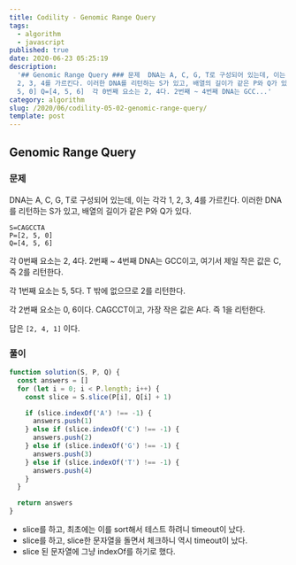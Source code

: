 ```yaml
---
title: Codility - Genomic Range Query
tags:
  - algorithm
  - javascript
published: true
date: 2020-06-23 05:25:19
description:
  '## Genomic Range Query ### 문제  DNA는 A, C, G, T로 구성되어 있는데, 이는 각각 1,
  2, 3, 4를 가르킨다. 이러한 DNA를 리턴하는 S가 있고, 배열의 길이가 같은 P와 Q가 있다.  ``` S=CAGCCTA P=[2,
  5, 0] Q=[4, 5, 6]  각 0번째 요소는 2, 4다. 2번째 ~ 4번째 DNA는 GCC...'
category: algorithm
slug: /2020/06/codility-05-02-genomic-range-query/
template: post
---
```


## Genomic Range Query

### 문제

DNA는 A, C, G, T로 구성되어 있는데, 이는 각각 1, 2, 3, 4를 가르킨다. 이러한 DNA를 리턴하는 S가 있고, 배열의 길이가 같은 P와 Q가 있다.

```
S=CAGCCTA
P=[2, 5, 0]
Q=[4, 5, 6]
```

각 0번째 요소는 2, 4다.
2번째 ~ 4번째 DNA는 GCC이고, 여기서 제일 작은 값은 C, 즉 2를 리턴한다.

각 1번째 요소는 5, 5다.
T 밖에 없으므로 2를 리턴한다.

각 2번째 요소는 0, 6이다.
CAGCCT이고, 가장 작은 값은 A다. 즉 1을 리턴한다.

답은 `[2, 4, 1]` 이다.

### 풀이

```javascript
function solution(S, P, Q) {
  const answers = []
  for (let i = 0; i < P.length; i++) {
    const slice = S.slice(P[i], Q[i] + 1)

    if (slice.indexOf('A') !== -1) {
      answers.push(1)
    } else if (slice.indexOf('C') !== -1) {
      answers.push(2)
    } else if (slice.indexOf('G') !== -1) {
      answers.push(3)
    } else if (slice.indexOf('T') !== -1) {
      answers.push(4)
    }
  }

  return answers
}
```

- slice를 하고, 최초에는 이를 sort해서 테스트 하려니 timeout이 났다.
- slice를 하고, slice한 문자열을 돌면서 체크하니 역시 timeout이 났다.
- slice 된 문자열에 그냥 indexOf를 하기로 했다.

